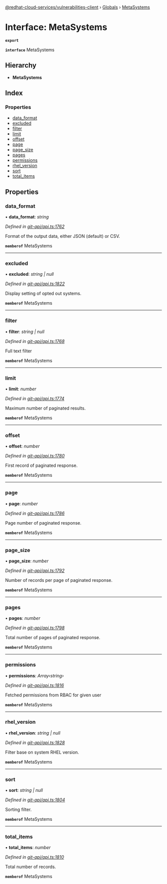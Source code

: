 [@redhat-cloud-services/vulnerabilities-client](../README.md) › [Globals](../globals.md) › [MetaSystems](metasystems.md)

# Interface: MetaSystems

**`export`** 

**`interface`** MetaSystems

## Hierarchy

* **MetaSystems**

## Index

### Properties

* [data_format](metasystems.md#data_format)
* [excluded](metasystems.md#excluded)
* [filter](metasystems.md#filter)
* [limit](metasystems.md#limit)
* [offset](metasystems.md#offset)
* [page](metasystems.md#page)
* [page_size](metasystems.md#page_size)
* [pages](metasystems.md#pages)
* [permissions](metasystems.md#permissions)
* [rhel_version](metasystems.md#rhel_version)
* [sort](metasystems.md#sort)
* [total_items](metasystems.md#total_items)

## Properties

###  data_format

• **data_format**: *string*

*Defined in [git-api/api.ts:1762](https://github.com/RedHatInsights/javascript-clients.gi/blob/master/packages/vulnerabilities/git-api/api.ts#L1762)*

Format of the output data, either JSON (default) or CSV.

**`memberof`** MetaSystems

___

###  excluded

• **excluded**: *string | null*

*Defined in [git-api/api.ts:1822](https://github.com/RedHatInsights/javascript-clients.gi/blob/master/packages/vulnerabilities/git-api/api.ts#L1822)*

Display setting of opted out systems.

**`memberof`** MetaSystems

___

###  filter

• **filter**: *string | null*

*Defined in [git-api/api.ts:1768](https://github.com/RedHatInsights/javascript-clients.gi/blob/master/packages/vulnerabilities/git-api/api.ts#L1768)*

Full text filter

**`memberof`** MetaSystems

___

###  limit

• **limit**: *number*

*Defined in [git-api/api.ts:1774](https://github.com/RedHatInsights/javascript-clients.gi/blob/master/packages/vulnerabilities/git-api/api.ts#L1774)*

Maximum number of paginated results.

**`memberof`** MetaSystems

___

###  offset

• **offset**: *number*

*Defined in [git-api/api.ts:1780](https://github.com/RedHatInsights/javascript-clients.gi/blob/master/packages/vulnerabilities/git-api/api.ts#L1780)*

First record of paginated response.

**`memberof`** MetaSystems

___

###  page

• **page**: *number*

*Defined in [git-api/api.ts:1786](https://github.com/RedHatInsights/javascript-clients.gi/blob/master/packages/vulnerabilities/git-api/api.ts#L1786)*

Page number of paginated response.

**`memberof`** MetaSystems

___

###  page_size

• **page_size**: *number*

*Defined in [git-api/api.ts:1792](https://github.com/RedHatInsights/javascript-clients.gi/blob/master/packages/vulnerabilities/git-api/api.ts#L1792)*

Number of records per page of paginated response.

**`memberof`** MetaSystems

___

###  pages

• **pages**: *number*

*Defined in [git-api/api.ts:1798](https://github.com/RedHatInsights/javascript-clients.gi/blob/master/packages/vulnerabilities/git-api/api.ts#L1798)*

Total number of pages of paginated response.

**`memberof`** MetaSystems

___

###  permissions

• **permissions**: *Array‹string›*

*Defined in [git-api/api.ts:1816](https://github.com/RedHatInsights/javascript-clients.gi/blob/master/packages/vulnerabilities/git-api/api.ts#L1816)*

Fetched permissions from RBAC for given user

**`memberof`** MetaSystems

___

###  rhel_version

• **rhel_version**: *string | null*

*Defined in [git-api/api.ts:1828](https://github.com/RedHatInsights/javascript-clients.gi/blob/master/packages/vulnerabilities/git-api/api.ts#L1828)*

Filter base on system RHEL version.

**`memberof`** MetaSystems

___

###  sort

• **sort**: *string | null*

*Defined in [git-api/api.ts:1804](https://github.com/RedHatInsights/javascript-clients.gi/blob/master/packages/vulnerabilities/git-api/api.ts#L1804)*

Sorting filter.

**`memberof`** MetaSystems

___

###  total_items

• **total_items**: *number*

*Defined in [git-api/api.ts:1810](https://github.com/RedHatInsights/javascript-clients.gi/blob/master/packages/vulnerabilities/git-api/api.ts#L1810)*

Total number of records.

**`memberof`** MetaSystems
